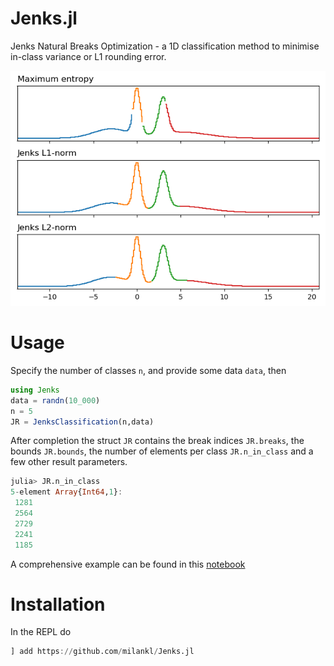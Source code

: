 # Jenks.jl
Jenks Natural Breaks Optimization - a 1D classification method to minimise in-class variance or L1 rounding error.

![example](figs/example.png?raw=true "Example Jenks Classification")

# Usage

Specify the number of classes `n`, and provide some data `data`, then
```julia
using Jenks
data = randn(10_000)
n = 5
JR = JenksClassification(n,data)
```
After completion the struct `JR` contains the break indices `JR.breaks`, the bounds `JR.bounds`, the number of elements per class `JR.n_in_class` and a few other result parameters.

```Julia
julia> JR.n_in_class
5-element Array{Int64,1}:
 1281
 2564
 2729
 2241
 1185
```
A comprehensive example can be found in this [notebook](https://github.com/milankl/Jenks.jl/blob/master/docs/simple_example.ipynb)

# Installation
In the REPL do
```julia
] add https://github.com/milankl/Jenks.jl
```

